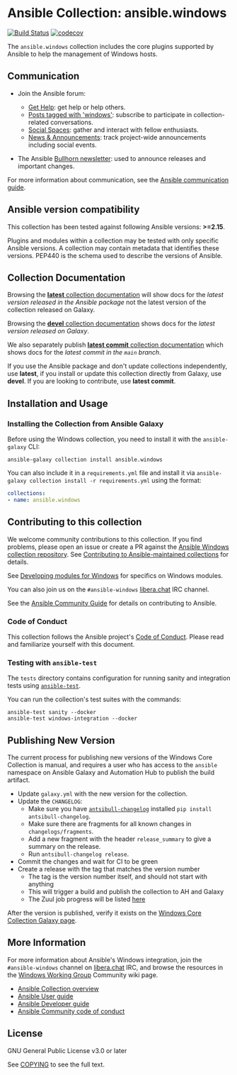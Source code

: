 # Ansible Collection: ansible.windows

[![Build Status](https://dev.azure.com/ansible/ansible.windows/_apis/build/status/CI?branchName=main)](https://dev.azure.com/ansible/ansible.windows/_build/latest?definitionId=24&branchName=main)
[![codecov](https://codecov.io/gh/ansible-collections/ansible.windows/branch/main/graph/badge.svg)](https://codecov.io/gh/ansible-collections/ansible.windows)

The `ansible.windows` collection includes the core plugins supported by Ansible to help the management of Windows hosts.

## Communication

* Join the Ansible forum:
  * [Get Help](https://forum.ansible.com/c/help/6): get help or help others.
  * [Posts tagged with 'windows'](https://forum.ansible.com/tag/windows): subscribe to participate in collection-related conversations.
  * [Social Spaces](https://forum.ansible.com/c/chat/4): gather and interact with fellow enthusiasts.
  * [News & Announcements](https://forum.ansible.com/c/news/5): track project-wide announcements including social events.

* The Ansible [Bullhorn newsletter](https://docs.ansible.com/ansible/devel/community/communication.html#the-bullhorn): used to announce releases and important changes.

For more information about communication, see the [Ansible communication guide](https://docs.ansible.com/ansible/devel/community/communication.html).

## Ansible version compatibility

This collection has been tested against following Ansible versions: **>=2.15**.

Plugins and modules within a collection may be tested with only specific Ansible versions.
A collection may contain metadata that identifies these versions.
PEP440 is the schema used to describe the versions of Ansible.

## Collection Documentation

Browsing the [**latest** collection documentation](https://docs.ansible.com/ansible/latest/collections/ansible/windows) will show docs for the _latest version released in the Ansible package_ not the latest version of the collection released on Galaxy.

Browsing the [**devel** collection documentation](https://docs.ansible.com/ansible/devel/collections/ansible/windows) shows docs for the _latest version released on Galaxy_.

We also separately publish [**latest commit** collection documentation](https://ansible-collections.github.io/ansible.windows/branch/main/) which shows docs for the _latest commit in the `main` branch_.

If you use the Ansible package and don't update collections independently, use **latest**, if you install or update this collection directly from Galaxy, use **devel**. If you are looking to contribute, use **latest commit**.

## Installation and Usage

### Installing the Collection from Ansible Galaxy

Before using the Windows collection, you need to install it with the `ansible-galaxy` CLI:

    ansible-galaxy collection install ansible.windows

You can also include it in a `requirements.yml` file and install it via `ansible-galaxy collection install -r requirements.yml` using the format:

```yaml
collections:
- name: ansible.windows
```

## Contributing to this collection

We welcome community contributions to this collection. If you find problems, please open an issue or create a PR against the [Ansible Windows collection repository](https://github.com/ansible-collections/ansible.windows). See [Contributing to Ansible-maintained collections](https://docs.ansible.com/ansible/devel/community/contributing_maintained_collections.html#contributing-maintained-collections) for details.

See [Developing modules for Windows](https://docs.ansible.com/ansible/latest/dev_guide/developing_modules_general_windows.html#developing-modules-general-windows) for specifics on Windows modules.

You can also join us on the ``#ansible-windows`` [libera.chat](https://libera.chat/) IRC channel.

See the [Ansible Community Guide](https://docs.ansible.com/ansible/latest/community/index.html) for details on contributing to Ansible.


### Code of Conduct
This collection follows the Ansible project's
[Code of Conduct](https://docs.ansible.com/ansible/devel/community/code_of_conduct.html).
Please read and familiarize yourself with this document.


### Testing with `ansible-test`

The `tests` directory contains configuration for running sanity and integration tests using [`ansible-test`](https://docs.ansible.com/ansible/latest/dev_guide/testing_integration.html).

You can run the collection's test suites with the commands:

    ansible-test sanity --docker
    ansible-test windows-integration --docker


## Publishing New Version

The current process for publishing new versions of the Windows Core Collection is manual, and requires a user who has access to the `ansible` namespace on Ansible Galaxy and Automation Hub to publish the build artifact.

* Update `galaxy.yml` with the new version for the collection.
* Update the `CHANGELOG`:
  * Make sure you have [`antsibull-changelog`](https://pypi.org/project/antsibull-changelog/) installed `pip install antsibull-changelog`.
  * Make sure there are fragments for all known changes in `changelogs/fragments`.
  * Add a new fragment with the header `release_summary` to give a summary on the release.
  * Run `antsibull-changelog release`.
* Commit the changes and wait for CI to be green
* Create a release with the tag that matches the version number
  * The tag is the version number itself, and should not start with anything
  * This will trigger a build and publish the collection to AH and Galaxy
  * The Zuul job progress will be listed [here](https://ansible.softwarefactory-project.io/zuul/builds?project=ansible-collections%2Fansible.windows&skip=0)

After the version is published, verify it exists on the [Windows Core Collection Galaxy page](https://galaxy.ansible.com/ansible/windows).


## More Information

For more information about Ansible's Windows integration, join the `#ansible-windows` channel on [libera.chat](https://libera.chat/) IRC, and browse the resources in the [Windows Working Group](https://github.com/ansible/community/wiki/Windows) Community wiki page.

- [Ansible Collection overview](https://github.com/ansible-collections/overview)
- [Ansible User guide](https://docs.ansible.com/ansible/latest/user_guide/index.html)
- [Ansible Developer guide](https://docs.ansible.com/ansible/latest/dev_guide/index.html)
- [Ansible Community code of conduct](https://docs.ansible.com/ansible/latest/community/code_of_conduct.html)


## License

GNU General Public License v3.0 or later

See [COPYING](COPYING) to see the full text.
